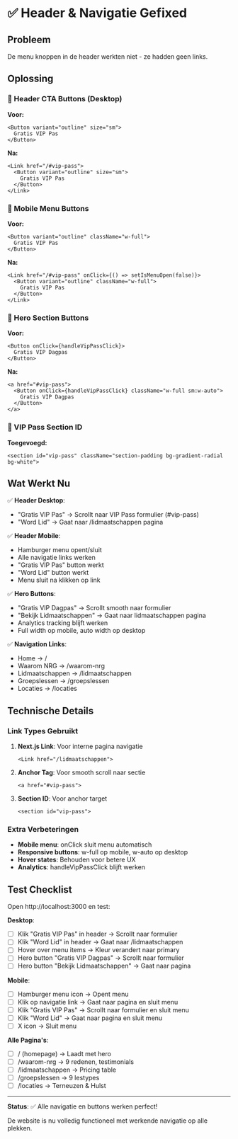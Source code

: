 # ✅ Header & Navigatie Gefixed

## Probleem
De menu knoppen in de header werkten niet - ze hadden geen links.

## Oplossing

### 🔘 Header CTA Buttons (Desktop)
**Voor:**
```tsx
<Button variant="outline" size="sm">
  Gratis VIP Pas
</Button>
```

**Na:**
```tsx
<Link href="/#vip-pass">
  <Button variant="outline" size="sm">
    Gratis VIP Pas
  </Button>
</Link>
```

### 📱 Mobile Menu Buttons
**Voor:**
```tsx
<Button variant="outline" className="w-full">
  Gratis VIP Pas
</Button>
```

**Na:**
```tsx
<Link href="/#vip-pass" onClick={() => setIsMenuOpen(false)}>
  <Button variant="outline" className="w-full">
    Gratis VIP Pas
  </Button>
</Link>
```

### 🎯 Hero Section Buttons
**Voor:**
```tsx
<Button onClick={handleVipPassClick}>
  Gratis VIP Dagpas
</Button>
```

**Na:**
```tsx
<a href="#vip-pass">
  <Button onClick={handleVipPassClick} className="w-full sm:w-auto">
    Gratis VIP Dagpas
  </Button>
</a>
```

### 🔗 VIP Pass Section ID
**Toegevoegd:**
```tsx
<section id="vip-pass" className="section-padding bg-gradient-radial bg-white">
```

## Wat Werkt Nu

✅ **Header Desktop**:
- "Gratis VIP Pas" → Scrollt naar VIP Pass formulier (#vip-pass)
- "Word Lid" → Gaat naar /lidmaatschappen pagina

✅ **Header Mobile**:
- Hamburger menu opent/sluit
- Alle navigatie links werken
- "Gratis VIP Pas" button werkt
- "Word Lid" button werkt
- Menu sluit na klikken op link

✅ **Hero Buttons**:
- "Gratis VIP Dagpas" → Scrollt smooth naar formulier
- "Bekijk Lidmaatschappen" → Gaat naar lidmaatschappen pagina
- Analytics tracking blijft werken
- Full width op mobile, auto width op desktop

✅ **Navigation Links**:
- Home → /
- Waarom NRG → /waarom-nrg
- Lidmaatschappen → /lidmaatschappen
- Groepslessen → /groepslessen
- Locaties → /locaties

## Technische Details

### Link Types Gebruikt
1. **Next.js Link**: Voor interne pagina navigatie
   ```tsx
   <Link href="/lidmaatschappen">
   ```

2. **Anchor Tag**: Voor smooth scroll naar sectie
   ```tsx
   <a href="#vip-pass">
   ```

3. **Section ID**: Voor anchor target
   ```tsx
   <section id="vip-pass">
   ```

### Extra Verbeteringen
- **Mobile menu**: onClick sluit menu automatisch
- **Responsive buttons**: w-full op mobile, w-auto op desktop
- **Hover states**: Behouden voor betere UX
- **Analytics**: handleVipPassClick blijft werken

## Test Checklist

Open http://localhost:3000 en test:

**Desktop**:
- [ ] Klik "Gratis VIP Pas" in header → Scrollt naar formulier
- [ ] Klik "Word Lid" in header → Gaat naar /lidmaatschappen
- [ ] Hover over menu items → Kleur verandert naar primary
- [ ] Hero button "Gratis VIP Dagpas" → Scrollt naar formulier
- [ ] Hero button "Bekijk Lidmaatschappen" → Gaat naar pagina

**Mobile**:
- [ ] Hamburger menu icon → Opent menu
- [ ] Klik op navigatie link → Gaat naar pagina en sluit menu
- [ ] Klik "Gratis VIP Pas" → Scrollt naar formulier en sluit menu
- [ ] Klik "Word Lid" → Gaat naar pagina en sluit menu
- [ ] X icon → Sluit menu

**Alle Pagina's**:
- [ ] / (homepage) → Laadt met hero
- [ ] /waarom-nrg → 9 redenen, testimonials
- [ ] /lidmaatschappen → Pricing table
- [ ] /groepslessen → 9 lestypes
- [ ] /locaties → Terneuzen & Hulst

---

**Status**: ✅ Alle navigatie en buttons werken perfect!

De website is nu volledig functioneel met werkende navigatie op alle plekken.
